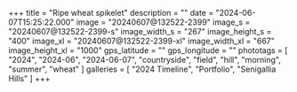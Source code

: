 +++
title = "Ripe wheat spikelet"
description = ""
date = "2024-06-07T15:25:22.000"
image = "20240607@132522-2399"
image_s = "20240607@132522-2399-s"
image_width_s = "267"
image_height_s = "400"
image_xl = "20240607@132522-2399-xl"
image_width_xl = "667"
image_height_xl = "1000"
gps_latitude = ""
gps_longitude = ""
phototags = [ "2024", "2024-06", "2024-06-07", "countryside", "field", "hill", "morning", "summer", "wheat" ]
galleries = [ "2024 Timeline", "Portfolio", "Senigallia Hills" ]
+++
